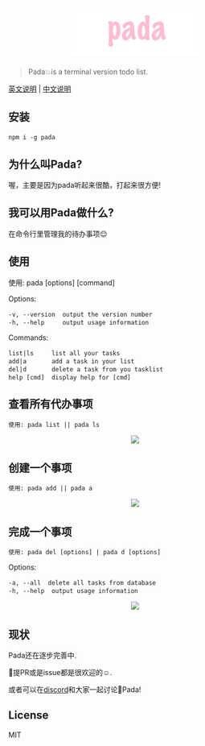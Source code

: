 <h1 align="center">
  <img width="320" style="width: 50%" src="https://github.com/haowen737/pada/blob/master/docs/pada-banner.jpg?raw=true">
</h1>


> Pada💥is a terminal version todo list.

[英文说明](https://github.com/haowen737/pada/blob/master/README.md) | [中文说明](https://github.com/haowen737/pada/blob/master/docs/README-zh.md)

## 安装

```npm i -g pada```

## 为什么叫Pada?

喔，主要是因为pada听起来很酷，打起来很方便!

## 我可以用Pada做什么?

在命令行里管理我的待办事项😌

## 使用

  使用: pada [options] [command]


  Options:

    -v, --version  output the version number
    -h, --help     output usage information


  Commands:

    list|ls     list all your tasks
    add|a       add a task in your list
    del|d       delete a task from you tasklist
    help [cmd]  display help for [cmd]

## 查看所有代办事项

    使用: pada list || pada ls

<!-- [pada-list](./docs/pada-list.png) -->
<p align="center"><img src="https://github.com/haowen737/pada/blob/master/docs/pada-list.png?raw=true"></p>

## 创建一个事项

    使用: pada add || pada a


<!-- [pada-add](./docs/pada-add.png) -->
<p align="center"><img src="https://github.com/haowen737/pada/blob/master/docs/pada-add.png?raw=true"></p>

## 完成一个事项

    使用: pada del [options] | pada d [options]


  Options:

    -a, --all  delete all tasks from database
    -h, --help  output usage information

<!-- [pada-add](./docs/pada-del.png) -->
<p align="center"><img src="https://github.com/haowen737/pada/blob/master/docs/pada-del.png?raw=true"></p>

## 现状

Pada还在逐步完善中.

提PR或是issue都是很欢迎的☺️.

或者可以在[discord](https://discord.gg/GNJNF)和大家一起讨论Pada!

## License

MIT
